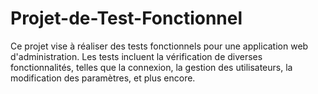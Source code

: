 # Projet-de-Test-Fonctionnel
Ce projet vise à réaliser des tests fonctionnels pour une application web d'administration. Les tests incluent la vérification de diverses fonctionnalités, telles que la connexion, la gestion des utilisateurs, la modification des paramètres, et plus encore.
